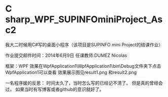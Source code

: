 # C sharp_WPF_SUPINFOminiProject_Asc2
我大二时候用C#写的桌面小程序（该项目是SUPINFO mini Project的结课作业）

作业提交邮件时间：2014年6月9日
任课教师:DUMEZ Nicolas

框架：WPF
效果在WpfApplication1\WpfApplication1\bin\Debug文件夹下点击WpfApplication1可以查看
效果展示图见result1.png 和result2.png

一名程序媛的反思：
时间太久了，当时怎么写的已经记不清了。
但是真的曾经会过，
如果当时有写博客或者github的意识就好了。






